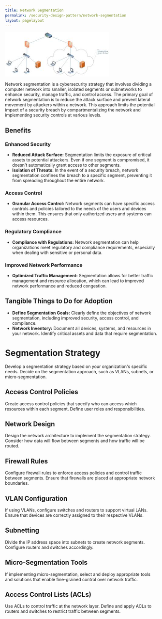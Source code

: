 ```yaml
---
title: Network Segmentation
permalink: /security-design-pattern/network-segmentation
layout: pagelayout
---
```


![Network Segmentation](./../../pictures/Network-Segmentation.png)

Network segmentation is a cybersecurity strategy that involves dividing a computer network into smaller, isolated segments or subnetworks to enhance security, manage traffic, and control access. The primary goal of network segmentation is to reduce the attack surface and prevent lateral movement by attackers within a network. This approach limits the potential impact of a security breach by compartmentalizing the network and implementing security controls at various levels.

## Benefits

### Enhanced Security

- **Reduced Attack Surface:** Segmentation limits the exposure of critical assets to potential attackers. Even if one segment is compromised, it doesn't automatically grant access to other segments.
- **Isolation of Threats:** In the event of a security breach, network segmentation confines the breach to a specific segment, preventing it from spreading throughout the entire network.

### Access Control

- **Granular Access Control:** Network segments can have specific access controls and policies tailored to the needs of the users and devices within them. This ensures that only authorized users and systems can access resources.

### Regulatory Compliance

- **Compliance with Regulations:** Network segmentation can help organizations meet regulatory and compliance requirements, especially when dealing with sensitive or personal data.

### Improved Network Performance

- **Optimized Traffic Management:** Segmentation allows for better traffic management and resource allocation, which can lead to improved network performance and reduced congestion.

## Tangible Things to Do for Adoption

- **Define Segmentation Goals:** Clearly define the objectives of network segmentation, including improved security, access control, and compliance.
- **Network Inventory:** Document all devices, systems, and resources in your network. Identify critical assets and data that require segmentation.

# Segmentation Strategy

Develop a segmentation strategy based on your organization's specific needs. Decide on the segmentation approach, such as VLANs, subnets, or micro-segmentation.

## Access Control Policies

Create access control policies that specify who can access which resources within each segment. Define user roles and responsibilities.

## Network Design

Design the network architecture to implement the segmentation strategy. Consider how data will flow between segments and how traffic will be routed.

## Firewall Rules

Configure firewall rules to enforce access policies and control traffic between segments. Ensure that firewalls are placed at appropriate network boundaries.

## VLAN Configuration

If using VLANs, configure switches and routers to support virtual LANs. Ensure that devices are correctly assigned to their respective VLANs.

## Subnetting

Divide the IP address space into subnets to create network segments. Configure routers and switches accordingly.

## Micro-Segmentation Tools

If implementing micro-segmentation, select and deploy appropriate tools and solutions that enable fine-grained control over network traffic.

## Access Control Lists (ACLs)

Use ACLs to control traffic at the network layer. Define and apply ACLs to routers and switches to restrict traffic between segments.

